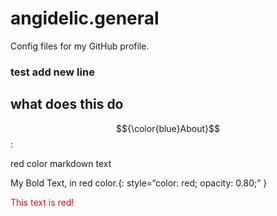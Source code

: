 # angidelic.general
Config files for my GitHub profile.
### test add new line
## what does this do

$${\color{blue}About}$$ :

<yellow> red color markdown text</yellow></p>

My Bold Text, in red color.{: style=“color: red; opacity: 0.80;” }

<font color="red">This text is red!</font>



